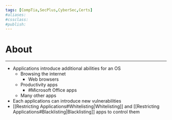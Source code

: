 ```yaml
---
tags: [CompTia,SecPlus,CyberSec,Certs]
#aliases:
#cssclass:
#publish:
---
```


# About
---
- Applications introduce additional abilities for an OS
	- Browsing the internet
		- Web browsers
	- Productivity apps
		- #Microsoft Office apps
	- Many other apps
- Each applications can introduce new vulnerabilities
- [[Restricting Applications#Whitelisting|Whitelisting]] and [[Restricting Applications#Blacklisting|Blacklisting]] apps to control them